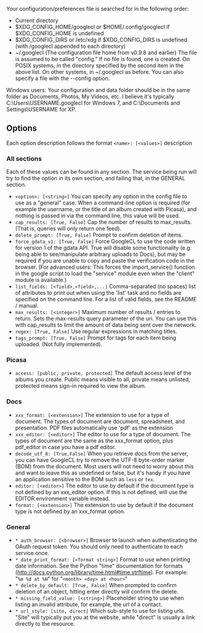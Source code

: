 Your configuration/preferences file is searched for in the following order:
  * Current directory
  * $XDG\_CONFIG\_HOME/googlecl or $HOME/.config/googlecl if $XDG\_CONFIG\_HOME is undefined
  * $XDG\_CONFIG\_DIRS or /etc/xdg if $XDG\_CONFIG\_DIRS is undefined (with /googlecl appended to each directory)
  * ~/.googlecl (The configuration file home from v0.9.8 and earlier)
The file is assumed to be called "config." If no file is found, one is created. On POSIX systems, in the directory specified by the second item in the above list. On other systems, in ~/.googlecl as before. You can also specify a file with the --config option.

Windows users: Your configuration and data folder should be in the same folder as Documents, Photos, My Videos, etc. I believe it's typically C:\Users\USERNAME\.googlecl for Windows 7, and C:\Documents and Settings\USERNAME for XP.

## Options ##
Each option description follows the format `<name>: [<values>]` description

### All sections ###
Each of these values can be found in any section. The service being run will try to find the option in its own section, and failing that, in the GENERAL section.

  * `<option>: [<string>]` You can specify any option in the config file to use as a "general" case. When a command-line option is required (for example the username, or the title of an album created with Picasa), and nothing is passed in via the command line, this value will be used.
  * `cap_results: [True, False]` Cap the number of results to max\_results. (That is, queries will only return one feed).
  * `delete_prompt: [True, False]` Prompt to confirm deletion of items.
  * `force_gdata_v1: [True, False]` Force GoogleCL to use the code written for version 1 of the gdata API. True will disable some functionality (e.g. being able to see/manipulate arbitrary uploads to Docs), but may be required if you are unable to copy and paste the verification code in the browser. (For advanced users: This forces the import\_service() function in the google script to load the "service" module even when the "client" module is available.)
  * `list_fields: [<field>,<field>,...]` Comma-separated (no spaces) list of attributes to print out when using the 'list' task and no fields are specified on the command line. For a list of valid fields, see the README / manual.
  * `max_results: [<integer>]` Maximum number of results / entries to return. Sets the max-results query parameter of the uri. You can use this with cap\_results to limit the amount of data being sent over the network.
  * `regex: [True, False]` Use regular expressions in matching titles.
  * `tags_prompt: [True, False]` Prompt for tags for each item being uploaded. (Not fully implemented).

### Picasa ###
  * `access: [public, private, protected]` The default access level of the albums you create. Public means visible to all, private means unlisted, protected means sign-in required to view the album.

### Docs ###
  * `xxx_format: [<extension>]` The extension to use for a type of document. The types of document are document, spreadsheet, and presentation. PDF files automatically use 'pdf' as the extension
  * `xxx_editor: [<editor>]` The editor to use for a type of document. The types of document are the same as the xxx\_format option, plus pdf\_editor in case you have a pdf editor.
  * `decode_utf_8: [True,False]` When you retrieve docs from the server, you can have GoogleCL try to remove the UTF-8 byte-order marker (BOM) from the document. Most users will not need to worry about this and want to leave this as undefined or false, but it's handy if you have an application sensitive to the BOM such as `less` or `tex`.
  * `editor: [<editor>]` The editor to use by default if the document type is not defined by an xxx\_editor option. If this is not defined, will use the EDITOR environment variable instead.
  * `format: [<extension>]` The extension to use by default if the document type is not defined by an xxx\_format option.

### General ###
  * `* auth_browser: [<browser>]` Browser to launch when authenticating the OAuth request token. You should only need to authenticate to each service once.
  * `* date_print_format: [<format string>]` Format to use when printing date information. See the Python "time" documentation for formats (http://docs.python.org/library/time.html#time.strftime). For example: "`%m %d at %H`" for "`<month> <day> at <hour>`"
  * `* delete_by_default: [True, False]` When prompted to confirm deletion of an object, hitting enter directly will confirm the delete.
  * `* missing_field_value: [<string>]` Placeholder string to use when listing an invalid attribute, for example, the url of a contact.
  * `* url_style: [site, direct]` Which sub-style to use for listing urls. "Site" will typically put you at the website, while "direct" is usually a link directly to the resource.